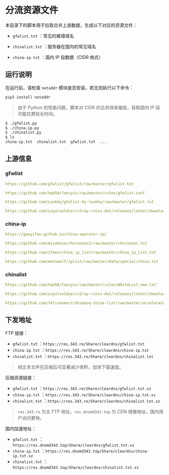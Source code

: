 # 分流资源文件

本目录下的脚本用于拉取合并上游数据，生成以下对应的资源文件：

+ `gfwlist.txt` ：常见的被墙域名

+ `chinalist.txt` ：服务器在国内的常见域名

+ `china-ip.txt` ：国内 IP 段数据（CIDR 格式）

## 运行说明

在运行前，请检查 `netaddr` 模块是否安装，若无则执行以下命令：

```bash
pip3 install netaddr
```

> 由于 Python 的性能问题，脚本对 CIDR 的合并效率偏低，获取国内 IP 段可能花费较长时间。

```bash
$ ./gfwlist.py
$ ./china-ip.py
$ ./chinalist.py
$ ls
china-ip.txt  chinalist.txt  gfwlist.txt  ...
```

## 上游信息

### gfwlist

```yaml
https://github.com/gfwlist/gfwlist/raw/master/gfwlist.txt

https://github.com/hq450/fancyss/raw/master/rules/gfwlist.conf

https://github.com/Loukky/gfwlist-by-loukky/raw/master/gfwlist.txt

https://github.com/Loyalsoldier/v2ray-rules-dat/releases/latest/download/gfw.txt
```

### china-ip

```yaml
https://gaoyifan.github.io/china-operator-ip/

https://github.com/misakaio/chnroutes2/raw/master/chnroutes.txt

https://github.com/17mon/china_ip_list/raw/master/china_ip_list.txt

https://github.com/metowolf/iplist/raw/master/data/special/china.txt
```

### chinalist

```yaml
https://github.com/hq450/fancyss/raw/master/rules/WhiteList_new.txt'

https://github.com/Loyalsoldier/v2ray-rules-dat/releases/latest/download/direct-list.txt'

https://github.com/felixonmars/dnsmasq-china-list/raw/master/accelerated-domains.china.conf'
```

## 下发地址

FTP 链接：

+ `gfwlist.txt` ：`https://res.343.re/Share/cleardns/gfwlist.txt`
+ `china-ip.txt` ：`https://res.343.re/Share/cleardns/china-ip.txt`
+ `chinalist.txt` ：`https://res.343.re/Share/cleardns/chinalist.txt`

> 纯文本文件在压缩后可显著减少体积，加快下载速度。

压缩资源链接：

+ `gfwlist.txt` ：`https://res.343.re/Share/cleardns/gfwlist.txt.xz`
+ `china-ip.txt` ：`https://res.343.re/Share/cleardns/china-ip.txt.xz`
+ `chinalist.txt` ：`https://res.343.re/Share/cleardns/chinalist.txt.xz`

> `res.343.re` 为主 FTP 地址，`res.dnomd343.top` 为 CDN 镜像地址，国内用户访问更快。

国内加速地址：

+ `gfwlist.txt` ：`https://res.dnomd343.top/Share/cleardns/gfwlist.txt.xz`
+ `china-ip.txt` ：`https://res.dnomd343.top/Share/cleardns/china-ip.txt.xz`
+ `chinalist.txt` ：`https://res.dnomd343.top/Share/cleardns/chinalist.txt.xz`
